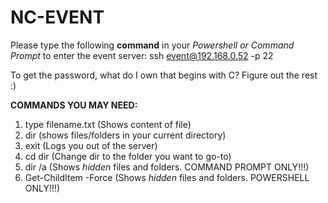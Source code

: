 # NC-EVENT
Please type the following **command** in your *Powershell or Command Prompt* to enter the event server:
ssh event@192.168.0.52 -p 22

To get the password, what do I own that begins with C?
Figure out the rest :)

**COMMANDS YOU MAY NEED:**
1. type filename.txt (Shows content of file)
2. dir (shows files/folders in your current directory)
3. exit (Logs you out of the server)
4. cd dir (Change dir to the folder you want to go-to)
5. dir /a (Shows *hidden* files and folders. COMMAND PROMPT ONLY!!!)
6. Get-ChildItem -Force (Shows *hidden* files and folders. POWERSHELL ONLY!!!) 
